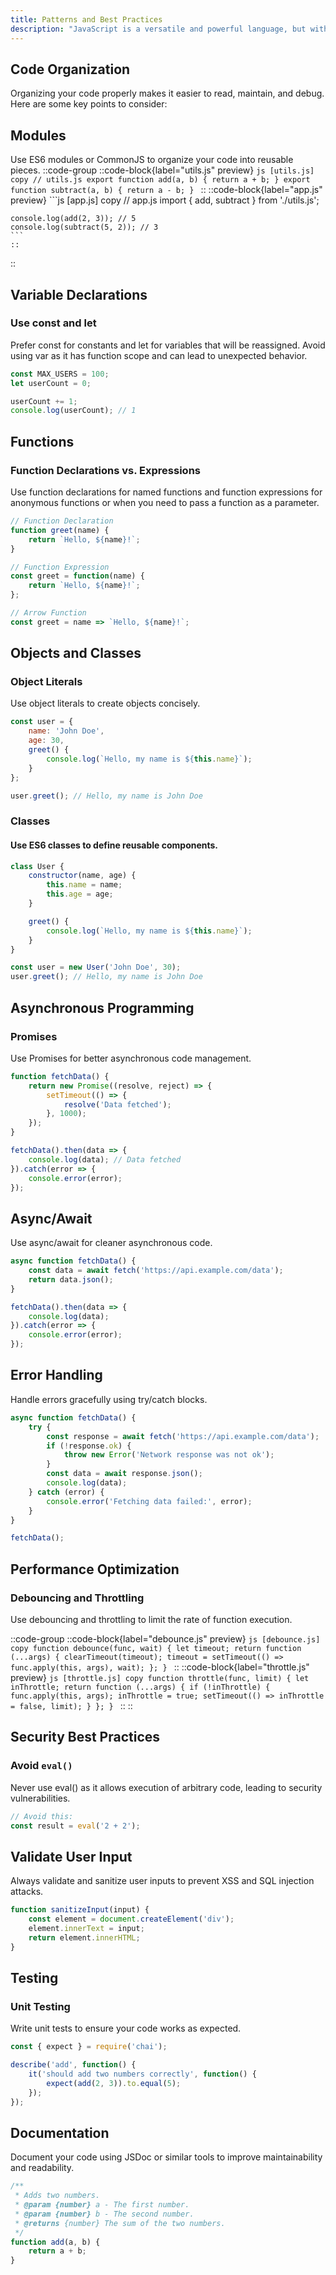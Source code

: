 ```yaml
---
title: Patterns and Best Practices
description: "JavaScript is a versatile and powerful language, but with great power comes great responsibility. Writing clean, maintainable, and efficient code is crucial for any serious JavaScript developer. This guide will introduce you to some essential patterns and best practices to help you become a better JavaScript developer."
---
```



## Code Organization
Organizing your code properly makes it easier to read, maintain, and debug. Here are some key points to consider:

## Modules
Use ES6 modules or CommonJS to organize your code into reusable pieces.
::code-group
    ::code-block{label="utils.js" preview}
    ```js [utils.js] copy
    // utils.js
    export function add(a, b) {
        return a + b;
    }
    export function subtract(a, b) {
        return a - b;
    }
    ```
    ::
     ::code-block{label="app.js" preview}
    ```js [app.js] copy
    // app.js
    import { add, subtract } from './utils.js';

    console.log(add(2, 3)); // 5
    console.log(subtract(5, 2)); // 3
    ```
    ::
::



## Variable Declarations
### Use const and let
Prefer const for constants and let for variables that will be reassigned. Avoid using var as it has function scope and can lead to unexpected behavior.

```js [variable-dec.js] copy
const MAX_USERS = 100;
let userCount = 0;

userCount += 1;
console.log(userCount); // 1
```

## Functions
### Function Declarations vs. Expressions
Use function declarations for named functions and function expressions for anonymous functions or when you need to pass a function as a parameter.

```js [function.js] copy
// Function Declaration
function greet(name) {
    return `Hello, ${name}!`;
}

// Function Expression
const greet = function(name) {
    return `Hello, ${name}!`;
};

// Arrow Function
const greet = name => `Hello, ${name}!`;
```


## Objects and Classes
### Object Literals
Use object literals to create objects concisely.

```js [objects.js] copy
const user = {
    name: 'John Doe',
    age: 30,
    greet() {
        console.log(`Hello, my name is ${this.name}`);
    }
};

user.greet(); // Hello, my name is John Doe
```
### Classes
#### Use ES6 classes to define reusable components.

```js [classes.js] copy
class User {
    constructor(name, age) {
        this.name = name;
        this.age = age;
    }

    greet() {
        console.log(`Hello, my name is ${this.name}`);
    }
}

const user = new User('John Doe', 30);
user.greet(); // Hello, my name is John Doe
```

## Asynchronous Programming
### Promises
Use Promises for better asynchronous code management.

```js [async-programming.js] copy
function fetchData() {
    return new Promise((resolve, reject) => {
        setTimeout(() => {
            resolve('Data fetched');
        }, 1000);
    });
}

fetchData().then(data => {
    console.log(data); // Data fetched
}).catch(error => {
    console.error(error);
});
```

## Async/Await
Use async/await for cleaner asynchronous code.
```js [async.js] copy
async function fetchData() {
    const data = await fetch('https://api.example.com/data');
    return data.json();
}

fetchData().then(data => {
    console.log(data);
}).catch(error => {
    console.error(error);
});
```

## Error Handling
Handle errors gracefully using try/catch blocks.
```js [err-handling.js] copy
async function fetchData() {
    try {
        const response = await fetch('https://api.example.com/data');
        if (!response.ok) {
            throw new Error('Network response was not ok');
        }
        const data = await response.json();
        console.log(data);
    } catch (error) {
        console.error('Fetching data failed:', error);
    }
}

fetchData();
```


## Performance Optimization
### Debouncing and Throttling
Use debouncing and throttling to limit the rate of function execution.

::code-group
    ::code-block{label="debounce.js" preview}
    ```js [debounce.js] copy
    function debounce(func, wait) {
        let timeout;
        return function (...args) {
            clearTimeout(timeout);
            timeout = setTimeout(() => func.apply(this, args), wait);
        };
    }
    ```
    ::
    ::code-block{label="throttle.js" preview}
    ```js [throttle.js] copy
    function throttle(func, limit) {
        let inThrottle;
        return function (...args) {
            if (!inThrottle) {
                func.apply(this, args);
                inThrottle = true;
                setTimeout(() => inThrottle = false, limit);
            }
        };
    }
    ```
    ::
::

## Security Best Practices
### Avoid `eval()`
Never use eval() as it allows execution of arbitrary code, leading to security vulnerabilities.

```js [eval.js] copy
// Avoid this:
const result = eval('2 + 2');
```

## Validate User Input
Always validate and sanitize user inputs to prevent XSS and SQL injection attacks.
```js [validate-input.js] copy
function sanitizeInput(input) {
    const element = document.createElement('div');
    element.innerText = input;
    return element.innerHTML;
}
```

## Testing
### Unit Testing
Write unit tests to ensure your code works as expected.
```js [testing.js] copy
const { expect } = require('chai');

describe('add', function() {
    it('should add two numbers correctly', function() {
        expect(add(2, 3)).to.equal(5);
    });
});
```

## Documentation
Document your code using JSDoc or similar tools to improve maintainability and readability.

```js [document.js] copy
/**
 * Adds two numbers.
 * @param {number} a - The first number.
 * @param {number} b - The second number.
 * @returns {number} The sum of the two numbers.
 */
function add(a, b) {
    return a + b;
}
```